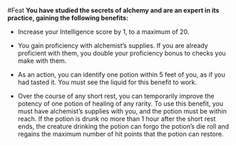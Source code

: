 #Feat
**You have studied the secrets of alchemy and are an expert in its practice, gaining the following benefits:**

* Increase your Intelligence score by 1, to a maximum of 20.

* You gain proficiency with alchemist’s supplies. If you are already proficient with them, you double your proficiency bonus to checks you make with them.

* As an action, you can identify one potion within 5 feet of you, as if you had tasted it. You must see the liquid for this benefit to work.

* Over the course of any short rest, you can temporarily improve the potency of one potion of healing of any rarity. To use this benefit, you must have alchemist’s supplies with you, and the potion must be within reach. If the potion is drunk no more than 1 hour after the short rest ends, the creature drinking the potion can forgo the potion’s die roll and regains the maximum number of hit points that the potion can restore.